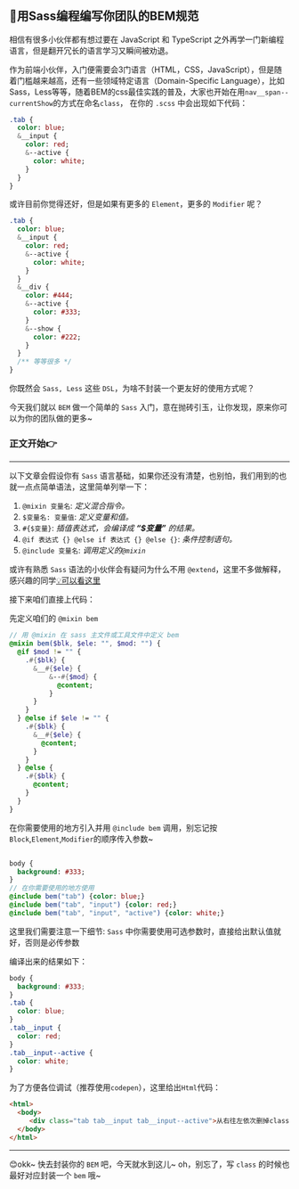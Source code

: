 #

## 🚀用Sass编程编写你团队的BEM规范

相信有很多小伙伴都有想过要在 JavaScript 和 TypeScript 之外再学一门新编程语言，但是翻开冗长的语言学习又瞬间被劝退。

作为前端小伙伴，入门便需要会3门语言（HTML，CSS，JavaScript），但是随着门槛越来越高，还有一些领域特定语言（Domain-Specific Language），比如Sass，Less等等，随着BEM的css最佳实践的普及，大家也开始在用`nav__span--currentShow`的方式在命名`class`，
在你的 `.scss` 中会出现如下代码：

```sass
.tab {
  color: blue;
  &__input {
    color: red;
    &--active {
      color: white;
    }
  }
}
```

或许目前你觉得还好，但是如果有更多的 `Element`，更多的 `Modifier` 呢？

```sass
.tab {
  color: blue;
  &__input {
    color: red;
    &--active {
      color: white;
    }
  }
  &__div {
    color: #444;
    &--active {
      color: #333;
    }
    &--show {
      color: #222;
    }
  }
  /** 等等很多 */
}
```

你既然会 `Sass, Less` 这些 `DSL`，为啥不封装一个更友好的使用方式呢？

今天我们就以 `BEM` 做一个简单的 `Sass` 入门，意在抛砖引玉，让你发现，原来你可以为你的团队做的更多~

### 正文开始👉

------------------------------------------------

以下文章会假设你有 `Sass` 语言基础，如果你还没有清楚，也别怕，我们用到的也就一点点简单语法，这里简单列举一下：

1. `@mixin 变量名`: *定义混合指令。*
2. `$变量名: 变量值`: *定义变量和值。*
3. `#{$变量}`: *插值表达式，会编译成 **“$变量”** 的结果。*
4. `@if 表达式 {} @else if 表达式 {} @else {}`: *条件控制语句。*
5. `@include 变量名`: *调用定义的`@mixin`*

或许有熟悉 `Sass` 语法的小伙伴会有疑问为什么不用 `@extend`，这里不多做解释，感兴趣的同学[💡可以看这里](https://www.sass.hk/skill/sass143.html)

接下来咱们直接上代码：

先定义咱们的 `@mixin bem`

```sass
// 用 @mixin 在 sass 主文件或工具文件中定义 bem
@mixin bem($blk, $ele: "", $mod: "") {
  @if $mod != "" {
    .#{$blk} {
      &__#{$ele} {
          &--#{$mod} {
            @content;
          }
      }
    }
  } @else if $ele != "" {
    .#{$blk} {
      &__#{$ele} {
        @content;
      }
    }
  } @else {
    .#{$blk} {
      @content;
    }
  }
}
```

在你需要使用的地方引入并用 `@include bem` 调用，别忘记按`Block`,`Element`,`Modifier`的顺序传入参数~

```sass

body {
  background: #333;
}
// 在你需要使用的地方使用
@include bem("tab") {color: blue;}
@include bem("tab", "input") {color: red;}
@include bem("tab", "input", "active") {color: white;}

```

这里我们需要注意一下细节:
`Sass` 中你需要使用可选参数时，直接给出默认值就好，否则是必传参数

编译出来的结果如下：

```css
body {
  background: #333;
}
.tab {
  color: blue;
}
.tab__input {
  color: red;
}
.tab__input--active {
  color: white;
}
```

为了方便各位调试（推荐使用`codepen`），这里给出`Html`代码：

```html
<html>
  <body>
     <div class="tab tab__input tab__input--active">从右往左依次删掉class试试</div>
  </body>
</html>
```

------------------------------------------------

😊okk~ 快去封装你的 `BEM` 吧，今天就水到这儿~ oh，别忘了，写 `class` 的时候也最好对应封装一个 `bem` 哦~
